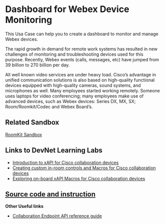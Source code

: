 # Dashboard for Webex Device Monitoring

This Usa Case can help you to create a dashboard to monitor and manage Webex devices.

The rapid growth in demand for remote work systems has resulted in new challenges of monitoring and troubleshooting devices used for this purpose. Recently, Webex events (calls, messages, etc) have jumped from 39 billion to 270 billion per day.

All well known video services are under heavy load. Cisco’s advantage in unified communication solutions is also based on high-quality functional devices equipped with high-quality cameras, sound systems, and microphones as well. Many employees started working remotely. Someone uses laptops for video conferencing; many employees make use of advanced devices, such as Webex devices: Series DX, MX, SX; Room/Roomkit/Codec and Webex Board’s.

## Related Sandbox

[RoomKit Sandbox](https://devnetsandbox.cisco.com/RM/Diagram/Index/a01c15fc-af6e-497a-92ef-138e06cad308?diagramType=Topology)

## Links to DevNet Learning Labs

- [Introduction to xAPI for Cisco collaboration devices](https://developer.cisco.com/learning/lab/collab-xapi-intro/step/1)
- [Creating custom in-room controls and Macros for Cisco collaboration devices](https://developer.cisco.com/learning/lab/collab-xapi-controls/step/1)
- [Exploring on-board xAPI Macros for Cisco collaboration devices](https://developer.cisco.com/learning/lab/collab-xapi-macros/step/1)


## [Source code and instruction](https://github.com/CiscoDevNet/sample-ws-jsxapi-vue/)

**Other Useful links**

- [Collaboration Endpoint API reference guide](https://www.cisco.com/c/dam/en/us/td/docs/telepresence/endpoint/ce910/collaboration-endpoint-software-api-reference-guide-ce910-temp.pdf)


